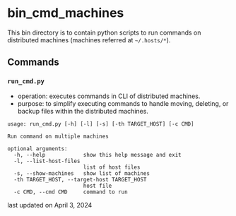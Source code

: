 # bin_cmd_machines
This bin directory is to contain python scripts to run commands on distributed machines (machines referred at ``~/.hosts/*``).


## Commands

### ``run_cmd.py``
* operation: executes commands in CLI of distributed machines.
* purpose: to simplify executing commands to handle moving, deleting, or backup files within the distributed machines.
```
usage: run_cmd.py [-h] [-l] [-s] [-th TARGET_HOST] [-c CMD]

Run command on multiple machines

optional arguments:
  -h, --help            show this help message and exit
  -l, --list-host-files
                        list of host files
  -s, --show-machines   show list of machines
  -th TARGET_HOST, --target-host TARGET_HOST
                        host file
  -c CMD, --cmd CMD     command to run
```

last updated on April 3, 2024
